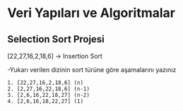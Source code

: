 # Veri Yapıları ve Algoritmalar

## Selection Sort Projesi

[22,27,16,2,18,6] -> Insertion Sort

-Yukarı verilen dizinin sort türüne göre aşamalarını yazınız
```
1. [22,27,16,2,18,6] (n)
2. [2,27,16,22,18,6] (n-1)
3. [2,6,16,22,18,27] (n-2)
4. [2,6,16,18,22,27] (1)
```